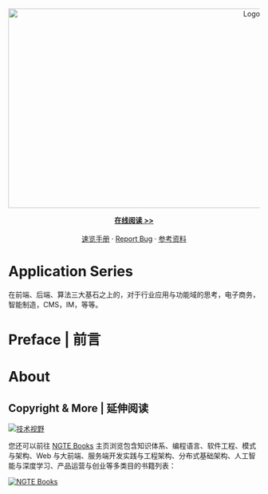 <!-- PROJECT LOGO -->
<br />
<p align="center">
  <a href="https://github.com/wx-chevalier/Application-Series">
    <img src="header.svg" alt="Logo" style="width: 100vw;height: 400px" />
  </a>

  <p align="center">
    <a href="https://github.com/wx-chevalier/Application-Series"><strong>在线阅读 >> </strong></a>
    <br />
    <br />
    <a href="https://github.com/wx-chevalier/Application-Series">速览手册</a>
    ·
    <a href="https://github.com/wx-chevalier/Application-Series/issues">Report Bug</a>
    ·
    <a href="https://github.com/wx-chevalier/Application-Series/issues">参考资料</a>

  </p>
</p>

# Application Series

在前端、后端、算法三大基石之上的，对于行业应用与功能域的思考，电子商务，智能制造，CMS，IM，等等。

# Preface | 前言

# About

## Copyright & More | 延伸阅读

[![技术视野](https://s3.ax1x.com/2021/02/21/yTSKdH.png)](https://github.com/wx-chevalier/Awesome-MindMaps)

您还可以前往 [NGTE Books](https://wx-chevalier.github.io/books/) 主页浏览包含知识体系、编程语言、软件工程、模式与架构、Web 与大前端、服务端开发实践与工程架构、分布式基础架构、人工智能与深度学习、产品运营与创业等多类目的书籍列表：

[![NGTE Books](https://s2.ax1x.com/2020/01/18/19uXtI.png)](https://wx-chevalier.github.io/books/)
